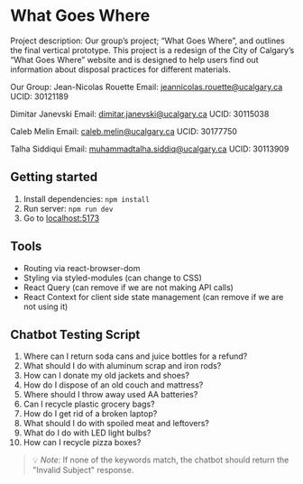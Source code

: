 # What Goes Where

Project description:
Our group’s project; “What Goes Where”, and outlines the final vertical prototype. This project is a redesign of the City of Calgary’s “What Goes Where” website and is designed to help users find out information about disposal practices for different materials.

Our Group:
Jean-Nicolas Rouette
Email: jeannicolas.rouette@ucalgary.ca
UCID: 30121189

Dimitar Janevski
Email: dimitar.janevski@ucalgary.ca
UCID: 30115038

Caleb Melin
Email: caleb.melin@ucalgary.ca
UCID: 30177750

Talha Siddiqui
Email: muhammadtalha.siddiq@ucalgary.ca
UCID: 30113909


## Getting started

1. Install dependencies: `npm install`
2. Run server: `npm run dev`
3. Go to [localhost:5173](http://localhost:5173/)

## Tools

- Routing via react-browser-dom
- Styling via styled-modules (can change to CSS)
- React Query (can remove if we are not making API calls)
- React Context for client side state management (can remove if we are not using it)

## Chatbot Testing Script

1. Where can I return soda cans and juice bottles for a refund?  
2. What should I do with aluminum scrap and iron rods?  
3. How can I donate my old jackets and shoes?  
4. How do I dispose of an old couch and mattress?  
5. Where should I throw away used AA batteries?  
6. Can I recycle plastic grocery bags?  
7. How do I get rid of a broken laptop?  
8. What should I do with spoiled meat and leftovers?  
9. What do I do with LED light bulbs?  
10. How can I recycle pizza boxes?

> 💡 *Note:* If none of the keywords match, the chatbot should return the "Invalid Subject" response.